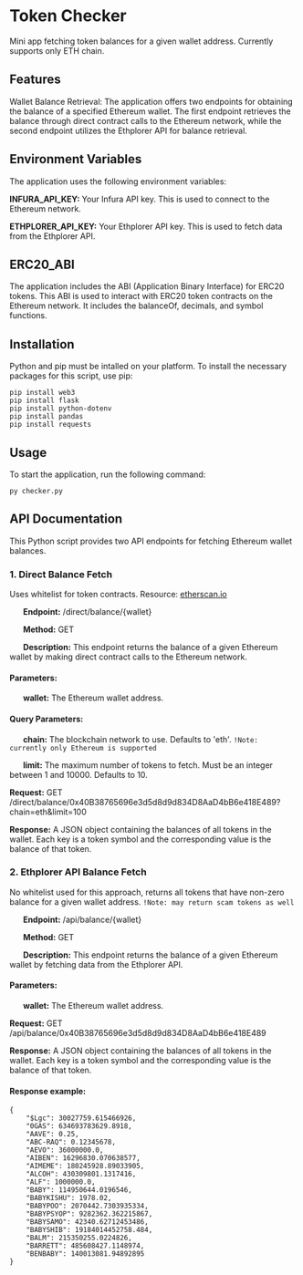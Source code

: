 # Token Checker
Mini app fetching token balances for a given wallet address. 
Currently supports only ETH chain. 

## Features
Wallet Balance Retrieval: The application offers two endpoints for obtaining the balance of a specified Ethereum wallet. The first endpoint retrieves the balance through direct contract calls to the Ethereum network, while the second endpoint utilizes the Ethplorer API for balance retrieval.

## Environment Variables
The application uses the following environment variables:

**INFURA_API_KEY:** Your Infura API key. This is used to connect to the Ethereum network.

**ETHPLORER_API_KEY:** Your Ethplorer API key. This is used to fetch data from the Ethplorer API.

## ERC20_ABI
The application includes the ABI (Application Binary Interface) for ERC20 tokens. This ABI is used to interact with ERC20 token contracts on the Ethereum network. It includes the balanceOf, decimals, and symbol functions.

## Installation
Python and pip must be intalled on your platform. 
To install the necessary packages for this script, use pip:

    pip install web3
    pip install flask
    pip install python-dotenv
    pip install pandas
    pip install requests

## Usage
To start the application, run the following command:

    py checker.py


## API Documentation

This Python script provides two API endpoints for fetching Ethereum wallet balances.

### 1. Direct Balance Fetch

Uses whitelist for token contracts. Resource: [etherscan.io](https://etherscan.io/exportData?type=open-source-contract-codes)

&nbsp;&nbsp;&nbsp;&nbsp;&nbsp;&nbsp;**Endpoint:** /direct/balance/{wallet}

&nbsp;&nbsp;&nbsp;&nbsp;&nbsp;&nbsp;**Method:** GET

&nbsp;&nbsp;&nbsp;&nbsp;&nbsp;&nbsp;**Description:** This endpoint returns the balance of a given Ethereum wallet by making direct contract calls to the Ethereum network.

#### Parameters:

&nbsp;&nbsp;&nbsp;&nbsp;&nbsp;&nbsp;**wallet:** The Ethereum wallet address.

#### Query Parameters:

&nbsp;&nbsp;&nbsp;&nbsp;&nbsp;&nbsp;**chain:** The blockchain network to use. Defaults to 'eth'. `!Note: currently only Ethereum is supported` 

&nbsp;&nbsp;&nbsp;&nbsp;&nbsp;&nbsp;**limit:** The maximum number of tokens to fetch. Must be an integer between 1 and 10000. Defaults to 10.

**Request:** GET /direct/balance/0x40B38765696e3d5d8d9d834D8AaD4bB6e418E489?chain=eth&limit=100

**Response:** A JSON object containing the balances of all tokens in the wallet. Each key is a token symbol and the corresponding value is the balance of that token.

### 2. Ethplorer API Balance Fetch

No whitelist used for this approach, returns all tokens that have non-zero balance for a given wallet address. `!Note: may return scam tokens as well` 

&nbsp;&nbsp;&nbsp;&nbsp;&nbsp;&nbsp;**Endpoint:** /api/balance/{wallet}

&nbsp;&nbsp;&nbsp;&nbsp;&nbsp;&nbsp;**Method:** GET

&nbsp;&nbsp;&nbsp;&nbsp;&nbsp;&nbsp;**Description:** This endpoint returns the balance of a given Ethereum wallet by fetching data from the Ethplorer API.

#### Parameters:

&nbsp;&nbsp;&nbsp;&nbsp;&nbsp;&nbsp;**wallet:** The Ethereum wallet address.

**Request:** GET /api/balance/0x40B38765696e3d5d8d9d834D8AaD4bB6e418E489

**Response:** A JSON object containing the balances of all tokens in the wallet. Each key is a token symbol and the corresponding value is the balance of that token.


#### Response example:

    {
        "$Lgc": 30027759.615466926,
        "0GAS": 634693783629.8918,
        "AAVE": 0.25,
        "ABC-RAQ": 0.12345678,
        "AEVO": 36000000.0,
        "AIBEN": 16296830.070638577,
        "AIMEME": 180245928.89033905,
        "ALCOH": 430309801.1317416,
        "ALF": 1000000.0,
        "BABY": 114950644.0196546,
        "BABYKISHU": 1978.02,
        "BABYPOO": 2070442.7303935334,
        "BABYPSYOP": 9282362.362215867,
        "BABYSAMO": 42340.62712453486,
        "BABYSHIB": 19184014452758.484,
        "BALM": 215350255.0224826,
        "BARRETT": 485608427.1148974,
        "BENBABY": 140013081.94892895
    }
